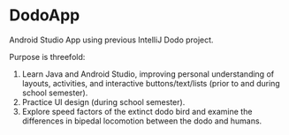 # DodoApp
Android Studio App using previous IntelliJ Dodo project.

Purpose is threefold:
  1. Learn Java and Android Studio, improving personal understanding of layouts, activities, and interactive buttons/text/lists (prior to and during school semester).
  2. Practice UI design (during school semester).
  3. Explore speed factors of the extinct dodo bird and examine the differences in bipedal locomotion between the dodo and humans.
